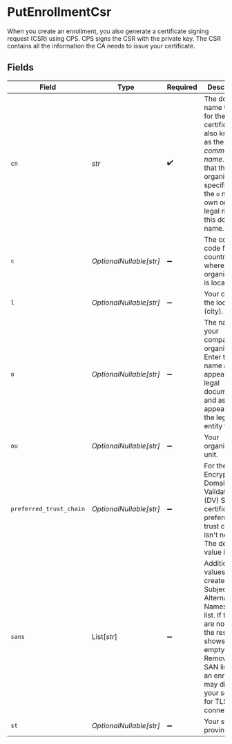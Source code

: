 # PutEnrollmentCsr

When you create an enrollment, you also generate a certificate signing request (CSR) using CPS. CPS signs the CSR with the private key. The CSR contains all the information the CA needs to issue your certificate.


## Fields

| Field                                                                                                                                                                                                                 | Type                                                                                                                                                                                                                  | Required                                                                                                                                                                                                              | Description                                                                                                                                                                                                           |
| --------------------------------------------------------------------------------------------------------------------------------------------------------------------------------------------------------------------- | --------------------------------------------------------------------------------------------------------------------------------------------------------------------------------------------------------------------- | --------------------------------------------------------------------------------------------------------------------------------------------------------------------------------------------------------------------- | --------------------------------------------------------------------------------------------------------------------------------------------------------------------------------------------------------------------- |
| `cn`                                                                                                                                                                                                                  | *str*                                                                                                                                                                                                                 | :heavy_check_mark:                                                                                                                                                                                                    | The domain name to use for the certificate, also known as the _common name_. Note that the organization specified as the `o` needs to own or have legal rights to this domain name.                                   |
| `c`                                                                                                                                                                                                                   | *OptionalNullable[str]*                                                                                                                                                                                               | :heavy_minus_sign:                                                                                                                                                                                                    | The country code for the country where your organization is located.                                                                                                                                                  |
| `l`                                                                                                                                                                                                                   | *OptionalNullable[str]*                                                                                                                                                                                               | :heavy_minus_sign:                                                                                                                                                                                                    | Your city in the locality (city).                                                                                                                                                                                     |
| `o`                                                                                                                                                                                                                   | *OptionalNullable[str]*                                                                                                                                                                                               | :heavy_minus_sign:                                                                                                                                                                                                    | The name of your company or organization. Enter the name as it appears in all legal documents and as it appears in the legal entity filing.                                                                           |
| `ou`                                                                                                                                                                                                                  | *OptionalNullable[str]*                                                                                                                                                                                               | :heavy_minus_sign:                                                                                                                                                                                                    | Your organizational unit.                                                                                                                                                                                             |
| `preferred_trust_chain`                                                                                                                                                                                               | *OptionalNullable[str]*                                                                                                                                                                                               | :heavy_minus_sign:                                                                                                                                                                                                    | For the Let's Encrypt Domain Validated (DV) SAN certificates, a preferred trust chain isn't needed. The default value is `null`.                                                                                      |
| `sans`                                                                                                                                                                                                                | List[*str*]                                                                                                                                                                                                           | :heavy_minus_sign:                                                                                                                                                                                                    | Additional `cn` values to create a Subject Alternative Names (SAN) list. If there are no SANs, the response shows an empty list. Removing a SAN list from an enrollment may disrupt your service for TLS connections. |
| `st`                                                                                                                                                                                                                  | *OptionalNullable[str]*                                                                                                                                                                                               | :heavy_minus_sign:                                                                                                                                                                                                    | Your state or province.                                                                                                                                                                                               |